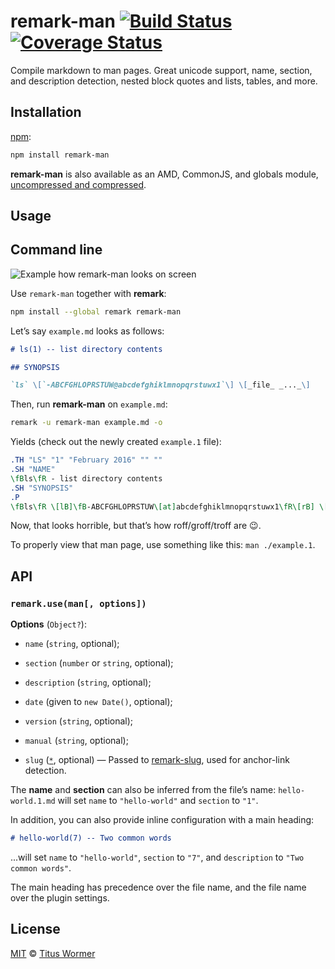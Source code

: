 # remark-man [![Build Status][travis-badge]][travis] [![Coverage Status][codecov-badge]][codecov]

Compile markdown to man pages.  Great unicode support, name, section,
and description detection, nested block quotes and lists, tables, and
more.

## Installation

[npm][npm-install]:

```bash
npm install remark-man
```

**remark-man** is also available as an AMD, CommonJS, and globals
module, [uncompressed and compressed][releases].

## Usage

## Command line

![Example how remark-man looks on screen][screenshot]

Use `remark-man` together with **remark**:

```bash
npm install --global remark remark-man
```

Let’s say `example.md` looks as follows:

```md
# ls(1) -- list directory contents

## SYNOPSIS

`ls` \[`-ABCFGHLOPRSTUW@abcdefghiklmnopqrstuwx1`\] \[_file_ _..._\]
```

Then, run **remark-man** on `example.md`:

```bash
remark -u remark-man example.md -o
```

Yields (check out the newly created `example.1` file):

```roff
.TH "LS" "1" "February 2016" "" ""
.SH "NAME"
\fBls\fR - list directory contents
.SH "SYNOPSIS"
.P
\fBls\fR \[lB]\fB-ABCFGHLOPRSTUW\[at]abcdefghiklmnopqrstuwx1\fR\[rB] \[lB]\fIfile\fR \fI...\fR\[rB]
```

Now, that looks horrible, but that’s how roff/groff/troff are :wink:.

To properly view that man page, use something like this: `man ./example.1`.

## API

### `remark.use(man[, options])`

**Options** (`Object?`):

*   `name` (`string`, optional);

*   `section` (`number` or `string`, optional);

*   `description` (`string`, optional);

*   `date` (given to `new Date()`, optional);

*   `version` (`string`, optional);

*   `manual` (`string`, optional);

*   `slug` ([`*`](https://github.com/wooorm/remark-slug#remarkuseslug-options),
    optional) — Passed to [remark-slug](https://github.com/wooorm/remark-slug),
    used for anchor-link detection.

The **name** and **section** can also be inferred from the file’s name:
`hello-world.1.md` will set `name` to `"hello-world"` and `section` to
`"1"`.

In addition, you can also provide inline configuration with a main heading:

```markdown
# hello-world(7) -- Two common words
```

...will set `name` to `"hello-world"`, `section` to `"7"`, and `description`
to `"Two common words"`.

The main heading has precedence over the file name, and the file name
over the plugin settings.

## License

[MIT][license] © [Titus Wormer][author]

<!-- Definitions -->

[travis-badge]: https://img.shields.io/travis/wooorm/remark-man.svg

[travis]: https://travis-ci.org/wooorm/remark-man

[codecov-badge]: https://img.shields.io/codecov/c/github/wooorm/remark-man.svg

[codecov]: https://codecov.io/github/wooorm/remark-man

[npm-install]: https://docs.npmjs.com/cli/install

[releases]: https://github.com/wooorm/remark-man/releases

[license]: LICENSE

[author]: http://wooorm.com

[screenshot]: https://cdn.rawgit.com/wooorm/remark-man/master/screenshot.png
